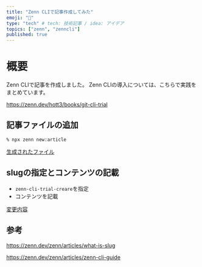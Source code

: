 ```yaml
---
title: "Zenn CLIで記事作成してみた"
emoji: "📝"
type: "tech" # tech: 技術記事 / idea: アイデア
topics: ["zenn", "zenncli"]
published: true
---
```


# 概要

Zenn CLIで記事を作成しました。
Zenn CLIの導入については、こちらで実践をまとめています。

https://zenn.dev/hott3/books/git-cli-trial

## 記事ファイルの追加

```
% npx zenn new:article
```

[生成されたファイル](https://github.com/hott3/zenn-docs-trial/commit/875cf9a32fb6e1cf8ebbf2fdb25bb1187a158560)


## slugの指定とコンテンツの記載

- `zenn-cli-trial-creare`を指定
- コンテンツを記載

[変更内容](https://github.com/hott3/zenn-docs-trial/commit/13c4a6ad5a28c9c79d1521fd2bf6baeec048472f)

## 参考

https://zenn.dev/zenn/articles/what-is-slug

https://zenn.dev/zenn/articles/zenn-cli-guide